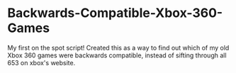 # Backwards-Compatible-Xbox-360-Games
My first on the spot script! Created this as a way to find out which of my old Xbox 360 games were backwards compatible, instead of sifting through all 653 on xbox's website.
